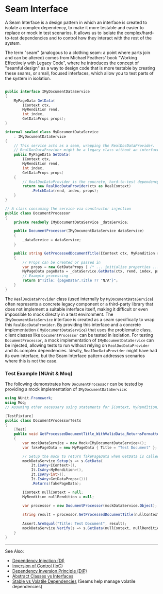 # Seam Interface

A Seam Interface is a design pattern in which an interface is created to isolate a complex dependency, to make it more
testable and easier to replace or mock in test scenarios. It allows us to isolate the complex/hard-to-test dependencies
and to control how they interact with the rest of the system.

The term "seam" (analogous to a clothing seam: a point where parts join and can be altered) comes from Michael Feathers'
book "Working Effectively with Legacy Code", where he introduces the
concept of "seamful design" as a way to design code that is more testable by creating these seams, or small, focused
interfaces, which allow you to test parts of the system in isolation.

```C#

public interface IMyDocumentDataService
{
    MyPageData GetData(
        IContext ctx,
        MyRendition rend,
        int index,
        GetDataProps props);
}

internal sealed class MyDocumentDataService
    : IMyDocumentDataService
{
    // This service acts as a seam, wrapping the RealDocDataProvider.
    // RealDocDataProvider might be a legacy class without an interface.
    public MyPageData GetData(
        IContext ctx,
        MyRendition rend,
        int index,
        GetDataProps props)
    {
        // RealDocDataProvider is the concrete, hard-to-test dependency.
        return new RealDocDataProvider(ctx as RealContext)
            .FetchData(rend, index, props);
    }
}

// A class consuming the service via constructor injection
public class DocumentProcessor
{
    private readonly IMyDocumentDataService _dataService;

    public DocumentProcessor(IMyDocumentDataService dataService)
    {
        _dataService = dataService;
    }

    public string GetProcessedDocumentTitle(IContext ctx, MyRendition rend, int index)
    {
        // Props can be created or passed in
        var props = new GetDataProps { /* ... initialize properties ... */ };
        MyPageData pageData = _dataService.GetData(ctx, rend, index, props);
        // Example processing
        return $"Title: {pageData?.Title ?? "N/A"}";
    }
}
```

The `RealDocDataProvider` class (used internally by `MyDocumentDataService`) often represents a concrete legacy
component or a third-party library that does not implement a suitable interface itself, making it difficult or even
impossible to mock directly in a test environment. The `IMyDocumentDataService` interface is created as a seam
specifically to wrap this `RealDocDataProvider`. By providing this interface and a concrete implementation (
`MyDocumentDataService`) that uses the problematic class, client classes like `DocumentProcessor` can be tested in
isolation. For testing `DocumentProcessor`, a mock implementation of `IMyDocumentDataService` can be injected, allowing
tests to run without relying on `RealDocDataProvider` and its complex dependencies. Ideally, `RealDocDataProvider` might
have had its own interface, but the Seam Interface pattern addresses scenarios where this is not the case.

### Test Example (NUnit & Moq)

The following demonstrates how `DocumentProcessor` can be tested by providing a mock implementation of
`IMyDocumentDataService`:

```C#
using NUnit.Framework;
using Moq;
// Assuming other necessary using statements for IContext, MyRendition, MyPageData etc.

[TestFixture]
public class DocumentProcessorTests
{
    [Test]
    public void GetProcessedDocumentTitle_WithValidData_ReturnsFormattedTitle()
    {       
        var mockDataService = new Mock<IMyDocumentDataService>();
        var fakePageData = new MyPageData { Title = "Test Document" };

        // Setup the mock to return fakePageData when GetData is called with any arguments
        mockDataService.Setup(s => s.GetData(
            It.IsAny<IContext>(),
            It.IsAny<MyRendition>(),
            It.IsAny<int>(),
            It.IsAny<GetDataProps>()))
            .Returns(fakePageData);

        IContext nullContext = null;
        MyRendition nullRendition = null;

        var processor = new DocumentProcessor(mockDataService.Object);
       
        string result = processor.GetProcessedDocumentTitle(nullContext, nullRendition, 0);
        
        Assert.AreEqual("Title: Test Document", result);
        mockDataService.Verify(s => s.GetData(nullContext, nullRendition, 0, It.IsAny<GetDataProps>()), Times.Once());
    }
}
```

---
See Also:

- [Dependency Injection (DI)](Dependency-Injection-DI.md)
- [Inversion of Control (IoC)](Inversion-of-Control-IoC.md)
- [Dependency Inversion Principle (DIP)](Dependency-Inversion-Principle-DIP.md)
- [Abstract Classes vs Interfaces](Abstract-Classes-vs-Interfaces.md)
- [Stable vs Volatile Dependencies](Stable-vs-Volatile-Dependencies.md) (Seams help manage volatile dependencies)